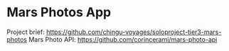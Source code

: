 # Mars Photos App

Project brief: https://github.com/chingu-voyages/soloproject-tier3-mars-photos
Mars Photo API: https://github.com/corincerami/mars-photo-api
